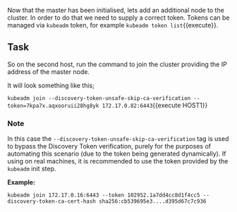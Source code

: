 Now that the master has been initialised, lets add an additional node to the cluster. In order to do that we need to supply a correct token. Tokens can be managed via `kubeadm` token, for example `kubeadm token list`{{execute}}.

## Task

So on the second host, run the command to join the cluster providing the IP address of the master node.

It will look something like this;

`kubeadm join --discovery-token-unsafe-skip-ca-verification --token=7kpa7x.aqxooruii28hg8yk 172.17.0.82:6443`{{execute HOST1}}

### Note

In this case the `--discovery-token-unsafe-skip-ca-verification` tag is used to bypass the Discovery Token verification, purely for the purposes of automating this scenario (due to the token being generated dynamically). If using on real machines, it is recommended to use the token provided by the `kubeadm` init step.

**Example:**

`kubeadm join 172.17.0.16:6443 --token 102952.1a7dd4cc8d1f4cc5 --discovery-token-ca-cert-hash sha256:cb539695e3....d395d67c7c936`
